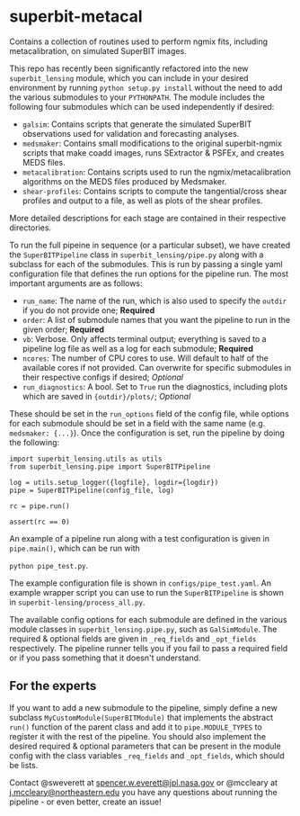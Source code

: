 # superbit-metacal
Contains a collection of routines used to perform ngmix fits, including metacalibration, on simulated SuperBIT images.

This repo has recently been significantly refactored into the new `superbit_lensing` module, which you can include in your desired environment by running `python setup.py install` without the need to add the various submodules to your `PYTHONPATH`. The module includes the following four submodules which can be used independently if desired:

  - `galsim`: Contains scripts that generate the simulated SuperBIT observations used for validation and forecasting analyses.
  - `medsmaker`: Contains small modifications to the original superbit-ngmix scripts that make coadd images, runs SExtractor & PSFEx, and creates MEDS files.
  - `metacalibration`: Contains scripts used to run the ngmix/metacalibration algorithms on the MEDS files produced by Medsmaker.
  - `shear-profiles`: Contains scripts to compute the tangential/cross shear profiles and output to a file, as well as plots of the shear profiles.

More detailed descriptions for each stage are contained in their respective directories.

To run the full pipeine in sequence (or a particular subset), we have created the `SuperBITPipeline` class in `superbit_lensing/pipe.py` along with a subclass for each of the submodules. This is run by passing a single yaml configuration file that defines the run options for the pipeline run. The most important arguments are as follows:

- `run_name`: The name of the run, which is also used to specify the `outdir` if you do not provide one; **Required**
- `order`: A list of submodule names that you want the pipeline to run in the given order; **Required**
- `vb`: Verbose. Only affects terminal output; everything is saved to a pipeline log file as well as a log for each submodule; **Required**
- `ncores`: The number of CPU cores to use. Will default to half of the available cores if not provided. Can overwrite for specific submodules in their respective configs if desired; _Optional_
- `run_diagnostics`: A bool. Set to `True` run the diagnostics, including plots which are saved in `{outdir}/plots/`; _Optional_

These should be set in the `run_options` field of the config file, while options for each submodule should be set in a field with the same name (e.g. `medsmaker: {...}`). Once the configuration is set, run the pipeline by doing the following:
```
import superbit_lensing.utils as utils
from superbit_lensing.pipe import SuperBITPipeline

log = utils.setup_logger({logfile}, logdir={logdir})
pipe = SuperBITPipeline(config_file, log)

rc = pipe.run()

assert(rc == 0)
```
An example of a pipeline run along with a test configuration is given in `pipe.main()`, which can be run with

`python pipe_test.py`.

The example configuration file is shown in `configs/pipe_test.yaml`. An example wrapper script you can use to run the `SuperBITPipeline` is shown in `superbit-lensing/process_all.py`.

The available config options for each submodule are defined in the various module classes in `superbit_lensing.pipe.py`, such as `GalSimModule`. The required & optional fields are given in `_req_fields` and `_opt_fields` respectively. The pipeline runner tells you if you fail to pass a required field or if you pass something that it doesn't understand.

## For the experts

If you want to add a new submodule to the pipeline, simply define a new subclass `MyCustomModule(SuperBITModule)` that implements the abstract `run()` function of the parent class and add it to `pipe.MODULE_TYPES` to register it with the rest of the pipeline. You should also implement the desired required & optional parameters that can be present in the module config with the class variables `_req_fields` and `_opt_fields`, which should be lists.

Contact @sweverett at spencer.w.everett@jpl.nasa.gov or @mccleary at j.mccleary@northeastern.edu you have any questions about running the pipeline - or even better, create an issue!
